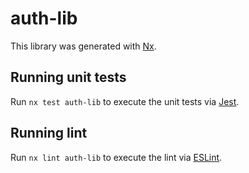 # auth-lib

This library was generated with [Nx](https://nx.dev).

## Running unit tests

Run `nx test auth-lib` to execute the unit tests via [Jest](https://jestjs.io).

## Running lint

Run `nx lint auth-lib` to execute the lint via [ESLint](https://eslint.org/).

